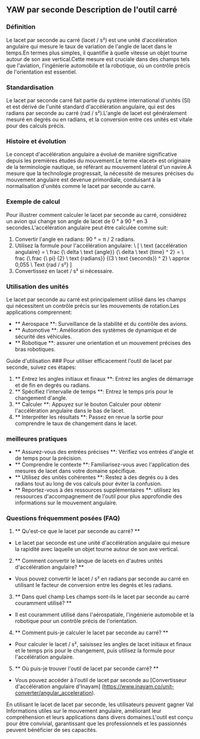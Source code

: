 ## YAW par seconde Description de l'outil carré

### Définition
Le lacet par seconde au carré (lacet / s²) est une unité d'accélération angulaire qui mesure le taux de variation de l'angle de lacet dans le temps.En termes plus simples, il quantifie à quelle vitesse un objet tourne autour de son axe vertical.Cette mesure est cruciale dans des champs tels que l'aviation, l'ingénierie automobile et la robotique, où un contrôle précis de l'orientation est essentiel.

### Standardisation
Le lacet par seconde carré fait partie du système international d'unités (SI) et est dérivé de l'unité standard d'accélération angulaire, qui est des radians par seconde au carré (rad / s²).L'angle de lacet est généralement mesuré en degrés ou en radians, et la conversion entre ces unités est vitale pour des calculs précis.

### Histoire et évolution
Le concept d'accélération angulaire a évolué de manière significative depuis les premières études du mouvement.Le terme «lacet» est originaire de la terminologie nautique, se référant au mouvement latéral d'un navire.À mesure que la technologie progressait, la nécessité de mesures précises du mouvement angulaire est devenue primordiale, conduisant à la normalisation d'unités comme le lacet par seconde au carré.

### Exemple de calcul
Pour illustrer comment calculer le lacet par seconde au carré, considérez un avion qui change son angle de lacet de 0 ° à 90 ° en 3 secondes.L'accélération angulaire peut être calculée comme suit:

1. Convertir l'angle en radians: 90 ° = π / 2 radians.
2. Utilisez la formule pour l'accélération angulaire:
\ [
\ text {accélération angulaire} = \ frac {\ delta \ text {angle}} {\ delta \ text {time} ^ 2} = \ frac {\ frac {\ pi} {2} \ text {radians}} {(3 \ text {seconds}) ^ 2} \ approx 0,055 \ Text {rad / s²}
\]
3. Convertissez en lacet / s² si nécessaire.

### Utilisation des unités
Le lacet par seconde au carré est principalement utilisé dans les champs qui nécessitent un contrôle précis sur les mouvements de rotation.Les applications comprennent:

- ** Aerospace **: Surveillance de la stabilité et du contrôle des avions.
- ** Automotive **: Amélioration des systèmes de dynamique et de sécurité des véhicules.
- ** Robotique **: assurer une orientation et un mouvement précises des bras robotiques.

Guide d'utilisation ###
Pour utiliser efficacement l'outil de lacet par seconde, suivez ces étapes:

1. ** Entrez les angles initiaux et finaux **: Entrez les angles de démarrage et de fin en degrés ou radians.
2. ** Spécifiez l'intervalle de temps **: Entrez le temps pris pour le changement d'angle.
3. ** Calculer **: Appuyez sur le bouton Calculer pour obtenir l'accélération angulaire dans le bas de lacet.
4. ** Interpréter les résultats **: Passez en revue la sortie pour comprendre le taux de changement dans le lacet.

### meilleures pratiques
- ** Assurez-vous des entrées précises **: Vérifiez vos entrées d'angle et de temps pour la précision.
- ** Comprendre le contexte **: Familiarisez-vous avec l'application des mesures de lacet dans votre domaine spécifique.
- ** Utilisez des unités cohérentes **: Restez à des degrés ou à des radians tout au long de vos calculs pour éviter la confusion.
- ** Reportez-vous à des ressources supplémentaires **: utilisez les ressources d'accompagnement de l'outil pour plus approfondie des informations sur le mouvement angulaire.

### Questions fréquemment posées (FAQ)

1. ** Qu'est-ce que le lacet par seconde au carré? **
- Le lacet par seconde est une unité d'accélération angulaire qui mesure la rapidité avec laquelle un objet tourne autour de son axe vertical.

2. ** Comment convertir le lanque de lacets en d'autres unités d'accélération angulaire? **
- Vous pouvez convertir le lacet / s² en radians par seconde au carré en utilisant le facteur de conversion entre les degrés et les radians.

3. ** Dans quel champ Les champs sont-ils le lacet par seconde au carré couramment utilisé? **
- Il est couramment utilisé dans l'aérospatiale, l'ingénierie automobile et la robotique pour un contrôle précis de l'orientation.

4. ** Comment puis-je calculer le lacet par seconde au carré? **
- Pour calculer le lacet / s², saisissez les angles de lacet initiaux et finaux et le temps pris pour le changement, puis utilisez la formule pour l'accélération angulaire.

5. ** Où puis-je trouver l'outil de lacet par seconde carré? **
- Vous pouvez accéder à l'outil de lacet par seconde au [Convertisseur d'accélération angulaire d'Inayam] (https://www.inayam.co/unit-converter/angular_acceleration).

En utilisant le lacet de lacet par seconde, les utilisateurs peuvent gagner Val Informations utiles sur le mouvement angulaire, améliorant leur compréhension et leurs applications dans divers domaines.L'outil est conçu pour être convivial, garantissant que les professionnels et les passionnés peuvent bénéficier de ses capacités.